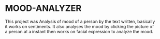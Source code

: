 # MOOD-ANALYZER
This project was Analysis of mood of a person by the text written, basically it works on sentiments. It also analyses the mood by clicking the picture of a person at a instant then works on facial expression to analyze the mood.
